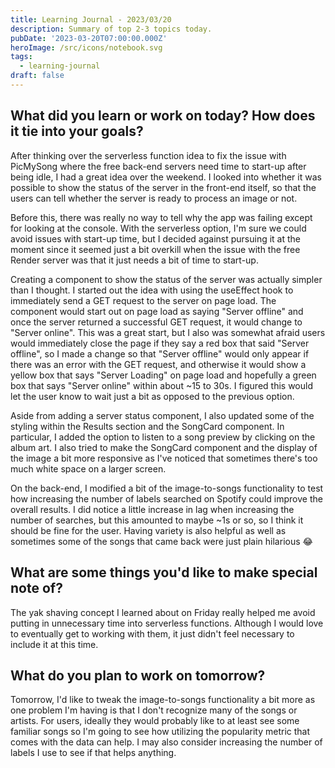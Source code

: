 ```yaml
---
title: Learning Journal - 2023/03/20
description: Summary of top 2-3 topics today.
pubDate: '2023-03-20T07:00:00.000Z'
heroImage: /src/icons/notebook.svg
tags:
  - learning-journal
draft: false
---
```


## What did you learn or work on today? How does it tie into your goals?

After thinking over the serverless function idea to fix the issue with PicMySong where the free back-end servers need time to start-up after being idle, I had a great idea over the weekend. I looked into whether it was possible to show the status of the server in the front-end itself, so that the users can tell whether the server is ready to process an image or not.

Before this, there was really no way to tell why the app was failing except for looking at the console. With the serverless option, I'm sure we could avoid issues with start-up time, but I decided against pursuing it at the moment since it seemed just a bit overkill when the issue with the free Render server was that it just needs a bit of time to start-up.

Creating a component to show the status of the server was actually simpler than I thought. I started out the idea with using the useEffect hook to immediately send a GET request to the server on page load. The component would start out on page load as saying "Server offline" and once the server returned a successful GET request, it would change to "Server online". This was a great start, but I also was somewhat afraid users would immediately close the page if they say a red box that said "Server offline", so I made a change so that "Server offline" would only appear if there was an error with the GET request, and otherwise it would show a yellow box that says "Server Loading" on page load and hopefully a green box that says "Server online" within about ~15 to 30s. I figured this would let the user know to wait just a bit as opposed to the previous option.

Aside from adding a server status component, I also updated some of the styling within the Results section and the SongCard component. In particular, I added the option to listen to a song preview by clicking on the album art. I also tried to make the SongCard component and the display of the image a bit more responsive as I've noticed that sometimes there's too much white space on a larger screen.

On the back-end, I modified a bit of the image-to-songs functionality to test how increasing the number of labels searched on Spotify could improve the overall results. I did notice a little increase in lag when increasing the number of searches, but this amounted to maybe ~1s or so, so I think it should be fine for the user. Having variety is also helpful as well as sometimes some of the songs that came back were just plain hilarious 😂

## What are some things you'd like to make special note of?

The yak shaving concept I learned about on Friday really helped me avoid putting in unnecessary time into serverless functions. Although I would love to eventually get to working with them, it just didn't feel necessary to include it at this time. 

## What do you plan to work on tomorrow?

Tomorrow, I'd like to tweak the image-to-songs functionality a bit more as one problem I'm having is that I don't recognize many of the songs or artists. For users, ideally they would probably like to at least see some familiar songs so I'm going to see how utilizing the popularity metric that comes with the data can help. I may also consider increasing the number of labels I use to see if that helps anything.
